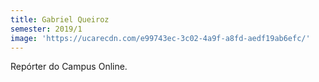 ```yaml
---
title: Gabriel Queiroz
semester: 2019/1
image: 'https://ucarecdn.com/e99743ec-3c02-4a9f-a8fd-aedf19ab6efc/'
---
```

Repórter do Campus Online.
